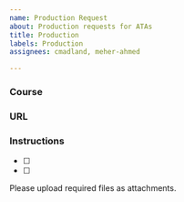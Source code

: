```yaml
---
name: Production Request
about: Production requests for ATAs
title: Production
labels: Production
assignees: cmadland, meher-ahmed

---
```


### Course

### URL

### Instructions
- [ ]
- [ ]

Please upload required files as attachments.
